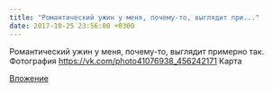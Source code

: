 ```yaml
---
title: "Романтический ужин у меня, почему-то, выглядит при..."
date: 2017-10-25 23:56:00 +0300
---
```


Романтический ужин у меня, почему-то, выглядит примерно так.
Фотография
<a class="vk-attach" href="https://vk.com/photo41076938_456242171">https://vk.com/photo41076938_456242171</a>
Карта

<a class="vk-attach" href="https://vk.com/photo41076938_456242171">Вложение</a>

